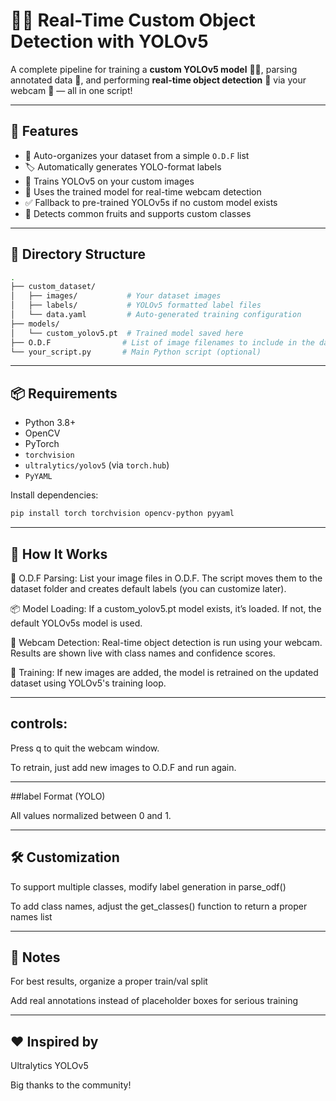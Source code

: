 # 🧠📸 Real-Time Custom Object Detection with YOLOv5

A complete pipeline for training a **custom YOLOv5 model** 🏋️‍♂️, parsing annotated data 🔖, and performing **real-time object detection** 🎯 via your webcam 🎥 — all in one script!

---

## 🚀 Features

- 📁 Auto-organizes your dataset from a simple `O.D.F` list
- 🏷️ Automatically generates YOLO-format labels
- 🤖 Trains YOLOv5 on your custom images
- 🧪 Uses the trained model for real-time webcam detection
- ✅ Fallback to pre-trained YOLOv5s if no custom model exists
- 🔄 Detects common fruits and supports custom classes

---

## 📂 Directory Structure

```bash
.
├── custom_dataset/
│   ├── images/           # Your dataset images
│   ├── labels/           # YOLOv5 formatted label files
│   └── data.yaml         # Auto-generated training configuration
├── models/
│   └── custom_yolov5.pt  # Trained model saved here
├── O.D.F                # List of image filenames to include in the dataset
└── your_script.py       # Main Python script (optional)
```
---

## 📦 Requirements

- Python 3.8+
- OpenCV
- PyTorch
- `torchvision`
- `ultralytics/yolov5` (via `torch.hub`)
- `PyYAML`

Install dependencies:

```bash
pip install torch torchvision opencv-python pyyaml
```
---

## 📜 How It Works

📄 O.D.F Parsing:
List your image files in O.D.F. The script moves them to the dataset folder and creates default labels (you can customize later).

📦 Model Loading:
If a custom_yolov5.pt model exists, it’s loaded. If not, the default YOLOv5s model is used.

🎥 Webcam Detection:
Real-time object detection is run using your webcam. Results are shown live with class names and confidence scores.

🧠 Training:
If new images are added, the model is retrained on the updated dataset using YOLOv5's training loop.

---

## controls: 

Press q to quit the webcam window.

To retrain, just add new images to O.D.F and run again.

---

##label Format (YOLO)

All values normalized between 0 and 1.

---

## 🛠️ Customization

To support multiple classes, modify label generation in parse_odf()

To add class names, adjust the get_classes() function to return a proper names list

---

## 📌 Notes

For best results, organize a proper train/val split

Add real annotations instead of placeholder boxes for serious training

---

## ❤️ Inspired by

Ultralytics YOLOv5

Big thanks to the community!

